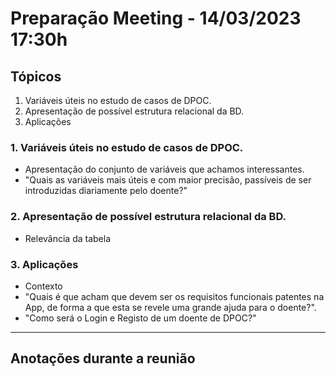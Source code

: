 # Preparação Meeting  -  14/03/2023 17:30h

## Tópicos
  1. Variáveis úteis no estudo de casos de DPOC.
  2. Apresentação de possível estrutura relacional da BD.
  3. Aplicações

### 1. Variáveis úteis no estudo de casos de DPOC.
 - Apresentação do conjunto de variáveis que achamos interessantes.
 - "Quais as variáveis mais úteis e com maior precisão, passíveis de ser introduzidas diariamente pelo    doente?" 

### 2. Apresentação de possível estrutura relacional da BD.
 - Relevância da tabela 

### 3. Aplicações
 - Contexto 
 - "Quais é que acham que devem ser os requisitos funcionais patentes na App, de forma a que esta se revele uma grande ajuda para o doente?".
 - "Como será o Login e Registo de um doente de DPOC?"

------------------
## Anotações durante a reunião